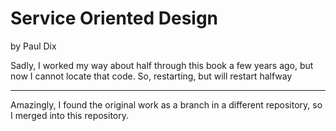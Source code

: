 # Service Oriented Design

by Paul Dix

Sadly, I worked my way about half through this book a few years ago, but
now I cannot locate that code. So, restarting, but will restart halfway

---

Amazingly, I found the original work as a branch in a different
repository, so I merged into this repository.
